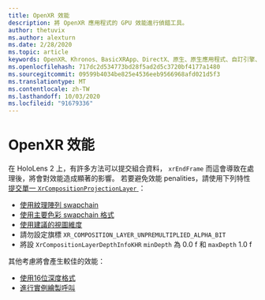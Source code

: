 ```yaml
---
title: OpenXR 效能
description: 將 OpenXR 應用程式的 GPU 效能進行偵錯工具。
author: thetuvix
ms.author: alexturn
ms.date: 2/28/2020
ms.topic: article
keywords: OpenXR、Khronos、BasicXRApp、DirectX、原生、原生應用程式、自訂引擎、中介軟體、效能、優化、GPU 偵錯工具、RenderDoc、PIX
ms.openlocfilehash: 717dc2d534773bd28f5ad2d5c3720bf4177a1480
ms.sourcegitcommit: 09599b4034be825e4536eeb9566968afd021d5f3
ms.translationtype: MT
ms.contentlocale: zh-TW
ms.lasthandoff: 10/03/2020
ms.locfileid: "91679336"
---
```

# <a name="openxr-performance"></a>OpenXR 效能

在 HoloLens 2 上，有許多方法可以提交組合資料， `xrEndFrame` 而這會導致在處理後，將會對效能造成顯著的影響。
若要避免效能 penalities，請使用下列特性[提交單一 `XrCompositionProjectionLayer` ](openxr-best-practices.md#use-a-single-projection-layer) ：
* [使用紋理陣列 swapchain](openxr-best-practices.md#render-with-texture-array-and-vprt)
* [使用主要色彩 swapchain 格式](openxr-best-practices.md#select-a-swapchain-format)
* [使用建議的視圖維度](openxr-best-practices.md#render-with-recommended-rendering-parameters-and-frame-timing)
* 請勿設定旗標 `XR_COMPOSITION_LAYER_UNPREMULTIPLIED_ALPHA_BIT`
* 將設 `XrCompositionLayerDepthInfoKHR` `minDepth` 為 0.0 f 和 `maxDepth` 1.0 f

其他考慮將會產生較佳的效能：
* [使用16位深度格式](openxr-best-practices.md#choose-a-reasonable-depth-range)
* [進行實例繪製呼叫](openxr-best-practices.md#render-with-texture-array-and-vprt)
